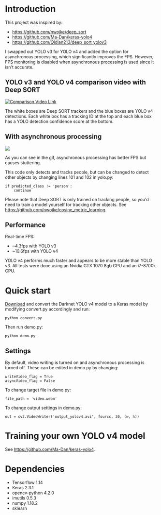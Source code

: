 # Introduction
This project was inspired by:
* https://github.com/nwojke/deep_sort
* https://github.com/Ma-Dan/keras-yolo4
* https://github.com/Qidian213/deep_sort_yolov3

I swapped out YOLO v3 for YOLO v4 and added the option for asynchronous processing, which significantly improves
the FPS. However, FPS monitoring is disabled when asynchronous processing is used since it isn't accurate.

## YOLO v3 and YOLO v4 comparison video with Deep SORT
[![Comparison Video Link](https://img.youtube.com/vi/_8WkO3hVOlY/0.jpg)](https://youtu.be/_8WkO3hVOlY)

The white boxes are Deep SORT trackers and the blue boxes are YOLO v4 detections. Each white box has a tracking ID at the top and each blue box has a YOLO detection confidence score at the bottom. 

## With asynchronous processing
![](async_example.gif)

As you can see in the gif, asynchronous processing has better FPS but causes stuttering.

This code only detects and tracks people, but can be changed to detect other objects by changing lines 101 and 102 in yolo.py:
```
if predicted_class != 'person':
    continue
```
Please note that Deep SORT is only trained on tracking people, so you'd need to train a model yourself for tracking other objects.
See https://github.com/nwojke/cosine_metric_learning.

## Performance
Real-time FPS:
* ~4.3fps with YOLO v3
* ~10.6fps with YOLO v4

YOLO v4 performs much faster and appears to be more stable than YOLO v3. All tests were done using an Nvidia GTX 1070 8gb GPU
 and an i7-8700k CPU.

# Quick start
[Download](https://drive.google.com/open?id=1cewMfusmPjYWbrnuJRuKhPMwRe_b9PaT) and convert the Darknet YOLO v4 model  to a Keras model by modifying convert.py accordingly and run:
```
python convert.py
```
Then run demo.py:
```
python demo.py
```

## Settings
By default, video writing is turned on and asynchronous processing is turned off. These can be edited in demo.py by changing:
```
writeVideo_flag = True
asyncVideo_flag = False
```

To change target file in demo.py:
```
file_path = 'video.webm'
```

To change output settings in demo.py:
```
out = cv2.VideoWriter('output_yolov4.avi', fourcc, 30, (w, h))
```

# Training your own YOLO v4 model
See https://github.com/Ma-Dan/keras-yolo4.

# Dependencies
* Tensorflow 1.14
* Keras 2.3.1
* opencv-python 4.2.0
* imutils 0.5.3
* numpy 1.18.2
* sklearn
